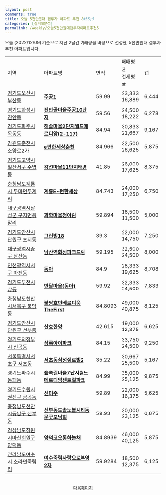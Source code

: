 ```yaml
---
layout: post
comments: true
title: 오늘 5천만원대 갭투자 아파트 추천 &#35;5
categories: [실거래분석]
permalink: /weekly/오늘5천만원대갭투자아파트추천5
---
```


오늘 (2022/12/09) 기준으로 지난 2달간 거래량을 바탕으로 선정한,
5천만원대 갭투자 추천 아파트입니다.

<table class="sortable">
  <tr>
    <td>지역</td>
    <td>아파트명</td>
    <td>면적</td>
    <td>매매평균<br>전세평균</td>
    <td>갭</td>
  </tr>

  <tr class="item">
    <td><a href="/apt/경기도오산시부산동">경기도오산시 부산동</a></td>
    <td style="font-weight: bold;"><a href="/apt/경기도오산시부산동주공1">주공1</a></td>
    <td>59.99</td>
    <td>23,333<br>16,889</td>
    <td>6,444</td>
  </tr>

  <tr class="item">
    <td><a href="/apt/경기도화성시진안동">경기도화성시 진안동</a></td>
    <td style="font-weight: bold;"><a href="/apt/경기도화성시진안동진안골마을주공10단지">진안골마을주공10단지</a></td>
    <td>59.56</td>
    <td>24,500<br>18,222</td>
    <td>6,278</td>
  </tr>

  <tr class="item">
    <td><a href="/apt/경기도파주시목동동">경기도파주시 목동동</a></td>
    <td style="font-weight: bold;"><a href="/apt/경기도파주시목동동해솔마을2단지월드메르디앙(2-117)">해솔마을2단지월드메르디앙(2-117)</a></td>
    <td>84.94</td>
    <td>30,833<br>21,667</td>
    <td>9,167</td>
  </tr>

  <tr class="item">
    <td><a href="/apt/강원도춘천시소양로2가">강원도춘천시 소양로2가</a></td>
    <td style="font-weight: bold;"><a href="/apt/강원도춘천시소양로2가e편한세상춘천">e편한세상춘천</a></td>
    <td>84.966</td>
    <td>32,500<br>26,625</td>
    <td>5,875</td>
  </tr>

  <tr class="item">
    <td><a href="/apt/경기도고양시일산서구주엽동">경기도고양시일산서구 주엽동</a></td>
    <td style="font-weight: bold;"><a href="/apt/경기도고양시일산서구주엽동강선마을11단지태영">강선마을11단지태영</a></td>
    <td>41.85</td>
    <td>26,000<br>17,625</td>
    <td>8,375</td>
  </tr>

  <tr class="item">
    <td><a href="/apt/충청남도계룡시두마면두계리">충청남도계룡시 두마면두계리</a></td>
    <td style="font-weight: bold;"><a href="/apt/충청남도계룡시두마면두계리계룡E-편한세상">계룡E-편한세상</a></td>
    <td>84.743</td>
    <td>24,000<br>17,250</td>
    <td>6,750</td>
  </tr>

  <tr class="item">
    <td><a href="/apt/대구광역시달성군구지면응암리">대구광역시달성군 구지면응암리</a></td>
    <td style="font-weight: bold;"><a href="/apt/대구광역시달성군구지면응암리과학마을청아람">과학마을청아람</a></td>
    <td>59.894</td>
    <td>16,500<br>11,500</td>
    <td>5,000</td>
  </tr>

  <tr class="item">
    <td><a href="/apt/경기도안산시단원구초지동">경기도안산시단원구 초지동</a></td>
    <td style="font-weight: bold;"><a href="/apt/경기도안산시단원구초지동그린빌18">그린빌18</a></td>
    <td>39.3</td>
    <td>22,000<br>14,750</td>
    <td>7,250</td>
  </tr>

  <tr class="item">
    <td><a href="/apt/대구광역시중구남산동">대구광역시중구 남산동</a></td>
    <td style="font-weight: bold;"><a href="/apt/대구광역시중구남산동남산역화성파크드림">남산역화성파크드림</a></td>
    <td>59.195</td>
    <td>32,500<br>24,500</td>
    <td>8,000</td>
  </tr>

  <tr class="item">
    <td><a href="/apt/인천광역시서구마전동">인천광역시서구 마전동</a></td>
    <td style="font-weight: bold;"><a href="/apt/인천광역시서구마전동동아">동아</a></td>
    <td>84.9</td>
    <td>28,333<br>19,625</td>
    <td>8,708</td>
  </tr>

  <tr class="item">
    <td><a href="/apt/경기도부천시상동">경기도부천시 상동</a></td>
    <td style="font-weight: bold;"><a href="/apt/경기도부천시상동반달마을(동아)">반달마을(동아)</a></td>
    <td>59.92</td>
    <td>32,333<br>24,500</td>
    <td>7,833</td>
  </tr>

  <tr class="item">
    <td><a href="/apt/충청남도천안시서북구불당동">충청남도천안시서북구 불당동</a></td>
    <td style="font-weight: bold;"><a href="/apt/충청남도천안시서북구불당동불당호반베르디움TheFirst">불당호반베르디움TheFirst</a></td>
    <td>84.8093</td>
    <td>49,000<br>40,875</td>
    <td>8,125</td>
  </tr>

  <tr class="item">
    <td><a href="/apt/경기도안산시단원구선부동">경기도안산시단원구 선부동</a></td>
    <td style="font-weight: bold;"><a href="/apt/경기도안산시단원구선부동산호한양">산호한양</a></td>
    <td>42.615</td>
    <td>19,000<br>12,375</td>
    <td>6,625</td>
  </tr>

  <tr class="item">
    <td><a href="/apt/경기도의정부시신곡동">경기도의정부시 신곡동</a></td>
    <td style="font-weight: bold;"><a href="/apt/경기도의정부시신곡동상록아이파크">상록아이파크</a></td>
    <td>84.15</td>
    <td>33,750<br>24,500</td>
    <td>9,250</td>
  </tr>

  <tr class="item">
    <td><a href="/apt/서울특별시서초구서초동">서울특별시서초구 서초동</a></td>
    <td style="font-weight: bold;"><a href="/apt/서울특별시서초구서초동서초동삼성쉐르빌2">서초동삼성쉐르빌2</a></td>
    <td>35.22</td>
    <td>30,667<br>25,500</td>
    <td>5,167</td>
  </tr>

  <tr class="item">
    <td><a href="/apt/경기도파주시동패동">경기도파주시 동패동</a></td>
    <td style="font-weight: bold;"><a href="/apt/경기도파주시동패동숲속길마을7단지월드메르디앙센트럴파크">숲속길마을7단지월드메르디앙센트럴파크</a></td>
    <td>84.99</td>
    <td>35,000<br>25,125</td>
    <td>9,875</td>
  </tr>

  <tr class="item">
    <td><a href="/apt/경기도수원시권선구금곡동">경기도수원시권선구 금곡동</a></td>
    <td style="font-weight: bold;"><a href="/apt/경기도수원시권선구금곡동신미주">신미주</a></td>
    <td>59.89</td>
    <td>22,000<br>16,375</td>
    <td>5,625</td>
  </tr>

  <tr class="item">
    <td><a href="/apt/충청남도천안시동남구신부동">충청남도천안시동남구 신부동</a></td>
    <td style="font-weight: bold;"><a href="/apt/충청남도천안시동남구신부동신부동도솔노블시티동문굿모닝힐">신부동도솔노블시티동문굿모닝힐</a></td>
    <td>59.93</td>
    <td>30,000<br>23,125</td>
    <td>6,875</td>
  </tr>

  <tr class="item">
    <td><a href="/apt/경상남도창원시마산회원구양덕동">경상남도창원시마산회원구 양덕동</a></td>
    <td style="font-weight: bold;"><a href="/apt/경상남도창원시마산회원구양덕동양덕코오롱하늘채">양덕코오롱하늘채</a></td>
    <td>84.8939</td>
    <td>46,000<br>40,125</td>
    <td>5,875</td>
  </tr>

  <tr class="item">
    <td><a href="/apt/전라남도여수시소라면죽림리">전라남도여수시 소라면죽림리</a></td>
    <td style="font-weight: bold;"><a href="/apt/전라남도여수시소라면죽림리여수죽림사랑으로부영2차">여수죽림사랑으로부영2차</a></td>
    <td>59.9284</td>
    <td>18,500<br>12,375</td>
    <td>6,125</td>
  </tr>

  <tr>
      <script async src="https://pagead2.googlesyndication.com/pagead/js/adsbygoogle.js?client=ca-pub-3485438051770037"
          crossorigin="anonymous"></script>
      <ins class="adsbygoogle"
          style="display:block"
          data-ad-format="fluid"
          data-ad-layout-key="-fb+5w+4e-db+86"
          data-ad-client="ca-pub-3485438051770037"
          data-ad-slot="1827090281"></ins>
      <script>
          (adsbygoogle = window.adsbygoogle || []).push({});
      </script>
  </tr>

</table>
<br>
<center><a href="/weekly/오늘5천만원대갭투자아파트추천">다음페이지</a></center>
<br><br>
